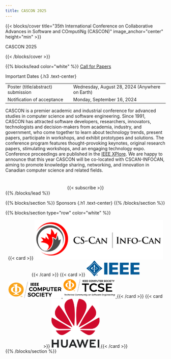 ```yaml
---
title: CASCON 2025 
---
```


{{< blocks/cover title="35th International Conference on Collaborative Advances in Software and COmputiNg (CASCON)" image_anchor="center" height="min" >}}
<p class="lead mt-5"> CASCON 2025

</p>
<!-- {{< blocks/link-down color="info" >}} -->
{{< /blocks/cover >}}


{{% blocks/lead color="white" %}}
<a class="btn btn-lg btn-secondary me-3 mb-4" href="cfp/">
  Call for Papers<i class="fas fa-arrow-alt-circle-right ms-2"></i>
</a>

Important Dates
{.h3 .text-center}
<center>
<table class="table caption-top">
  <tbody>
    <tr>
      <td>Poster (title/abstract) submission</td>
      <td>Wednesday, August 28, 2024 (Anywhere on Earth) </td>
    </tr>
    <tr>
      <td>Notification of acceptance</td>
      <td>Monday, September 16, 2024</td>
    </tr>
  </tbody>
</table>
</center>
<p class="lead mt-5" align="left" style="margin-bottom:1cm">
CASCON is a premier academic and industrial conference for advanced studies in computer science and software engineering. Since 1991, CASCON has attracted software developers, researchers, innovators, technologists and decision-makers from academia, industry, and government, who come together to learn about technology trends, present papers, participate in workshops, and exhibit prototypes and solutions.
The conference program features thought-provoking keynotes, original research papers, stimulating workshops, and an engaging technology expo. Conference proceedings are published in the <a href="https://ieeexplore.ieee.org/Xplore/home.jsp">IEEE XPlore</a>.  
We are happy to announce that this year CASCON will be co-located with CSCAN-INFOCAN, aiming to promote knowledge sharing, networking, and innovation in Canadian computer science and related fields.
</p>

<center>
{{< subscribe >}}
</center>
{{% /blocks/lead %}}

{{% blocks/section %}}
Sponsors
{.h1 .text-center}
{{% /blocks/section %}}

{{% blocks/section type="row" color="white" %}}
<center>
  {{< card >}}
<a href=https://cscan-infocan.ca>
<img src="sponsors/cs-can.png" style="max-width:80%;max-height=80%;">
</a>
  {{< /card >}}
  {{< card >}}
<a href=https://ieee.org>
<img src="sponsors/ieee.png" style="max-width:33%;max-height=80%;">
<img src="sponsors/IEEE-CS_LOGO.jpg" style="max-width:33%;max-height=80%;">
<img src="sponsors/TCSE-color.jpg" style="max-width:33%;max-height=80%;">
</a>
  {{< /card >}}
  {{< card >}}
<a href=https://www.huawei.com/ca/>
<img src="sponsors/Huawei_logo.png" style="max-width:30%;max-height=80%;">
</a>
  {{< /card >}}
</center>
{{% /blocks/section %}}

